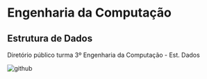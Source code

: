# Engenharia da Computação

## Estrutura de Dados
Diretório público turma 3º Engenharia da Computação - Est. Dados

![github](https://user-images.githubusercontent.com/9035218/108638774-a72f0300-746f-11eb-9e98-1ace7dadcfcf.gif)
